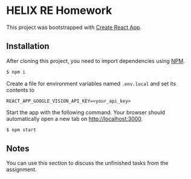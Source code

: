 # HELIX RE Homework

This project was bootstrapped with [Create React App](https://github.com/facebook/create-react-app).

## Installation

After cloning this project, you need to import dependencies using [NPM](https://www.npmjs.com/).

```sh
$ npm i
```

Create a file for environment variables named `.env.local` and set its contents to

```
REACT_APP_GOOGLE_VISION_API_KEY=<your_api_key>
```

Start the app with the following command. Your browser should automatically open a new tab on [http://localhost:3000](http://localhost:3000).

```sh
$ npm start
```

## Notes

You can use this section to discuss the unfinished tasks from the assignment.
